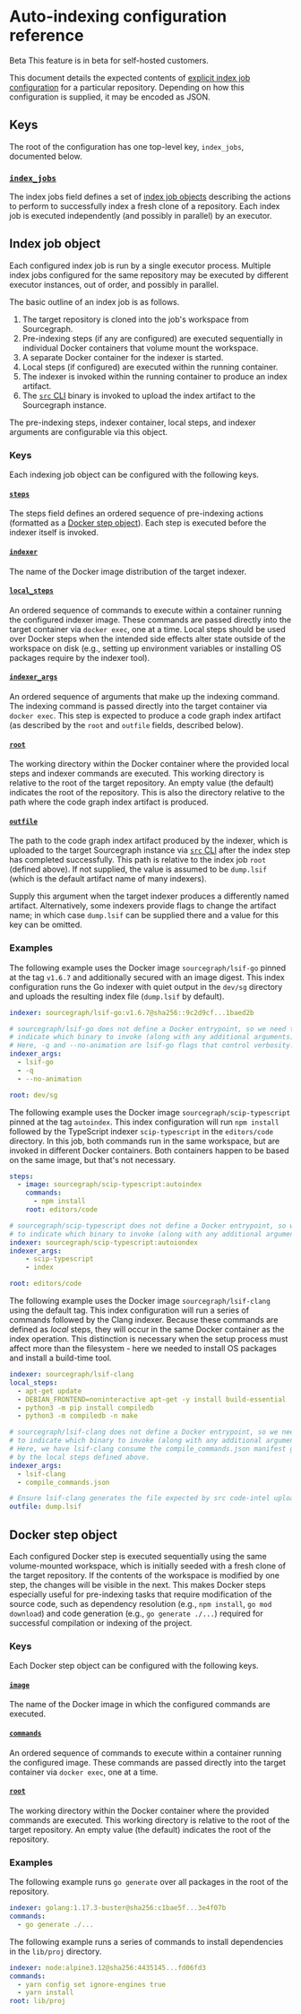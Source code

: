 # Auto-indexing configuration reference

<aside class="beta">
<p>
<span class="badge badge-beta">Beta</span> This feature is in beta for self-hosted customers.
</p>
</aside>

This document details the expected contents of [explicit index job configuration](../how-to/configure_auto_indexing.md#explicit-index-job-configuration) for a particular repository. Depending on how this configuration is supplied, it may be encoded as JSON.

## Keys

The root of the configuration has one top-level key, `index_jobs`, documented below.

### [`index_jobs`](#index-jobs)

The index jobs field defines a set of [index job objects](#index-job-object) describing the actions to perform to successfully index a fresh clone of a repository. Each index job is executed independently (and possibly in parallel) by an executor.

## Index job object

Each configured index job is run by a single executor process. Multiple index jobs configured for the same repository may be executed by different executor instances, out of order, and possibly in parallel.

The basic outline of an index job is as follows.

1. The target repository is cloned into the job's workspace from Sourcegraph.
2. Pre-indexing steps (if any are configured) are executed sequentially in individual Docker containers that volume mount the workspace.
3. A separate Docker container for the indexer is started.
4. Local steps (if configured) are executed within the running container.
5. The indexer is invoked within the running container to produce an index artifact.
6. The [`src` CLI](../../cli/index.md) binary is invoked to upload the index artifact to the Sourcegraph instance.

The pre-indexing steps, indexer container, local steps, and indexer arguments are configurable via this object.

### Keys

Each indexing job object can be configured with the following keys.

#### [`steps`](#index-job-steps)

The steps field defines an ordered sequence of pre-indexing actions (formatted as a [Docker step object](#docker-step-object)). Each step is executed before the indexer itself is invoked.

#### [`indexer`](#index-job-indexer)

The name of the Docker image distribution of the target indexer.

#### [`local_steps`](#index-job-local-steps)

An ordered sequence of commands to execute within a container running the configured indexer image. These commands are passed directly into the target container via `docker exec`, one at a time. Local steps should be used over Docker steps when the intended side effects alter state outside of the workspace on disk (e.g., setting up environment variables or installing OS packages require by the indexer tool).

#### [`indexer_args`](#index-job-indexer-args)

An ordered sequence of arguments that make up the indexing command. The indexing command is passed directly into the target container via `docker exec`. This step is expected to produce a code graph index artifact (as described by the `root` and `outfile` fields, described below).

#### [`root`](#index-job-root)

The working directory within the Docker container where the provided local steps and indexer commands are executed. This working directory is relative to the root of the target repository. An empty value (the default) indicates the root of the repository. This is also the directory relative to the path where the code graph index artifact is produced.

#### [`outfile`](#index-job-outfile)

The path to the code graph index artifact produced by the indexer, which is uploaded to the target Sourcegraph instance via [`src` CLI](../../cli/index.md) after the index step has completed successfully. This path is relative to the index job `root` (defined above). If not supplied, the value is assumed to be `dump.lsif` (which is the default artifact name of many indexers).

Supply this argument when the target indexer produces a differently named artifact. Alternatively, some indexers provide flags to change the artifact name; in which case `dump.lsif` can be supplied there and a value for this key can be omitted.

### Examples

The following example uses the Docker image `sourcegraph/lsif-go` pinned at the tag `v1.6.7` and additionally secured with an image digest. This index configuration runs the Go indexer with quiet output in the `dev/sg` directory and uploads the resulting index file (`dump.lsif` by default).

```yaml
indexer: sourcegraph/lsif-go:v1.6.7@sha256::9c2d9cf...1baed2b

# sourcegraph/lsif-go does not define a Docker entrypoint, so we need to
# indicate which binary to invoke (along with any additional arguments).
# Here, -q and --no-animation are lsif-go flags that control verbosity.
indexer_args:
  - lsif-go
  - -q
  - --no-animation

root: dev/sg
```

The following example uses the Docker image `sourcegraph/scip-typescript` pinned at the tag `autoindex`. This index configuration will run `npm install` followed by the TypeScript indexer `scip-typescript` in the `editors/code` directory. In this job, both commands run in the same workspace, but are invoked in different Docker containers. Both containers happen to be based on the same image, but that's not necessary.

```yaml
steps:
  - image: sourcegraph/scip-typescript:autoindex
    commands:
      - npm install
    root: editors/code

# sourcegraph/scip-typescript does not define a Docker entrypoint, so we need
# to indicate which binary to invoke (along with any additional arguments).
indexer: sourcegraph/scip-typescript:autoiondex
indexer_args:
    - scip-typescript
    - index

root: editors/code
```

The following example uses the Docker image `sourcegraph/lsif-clang` using the default tag. This index configuration will run a series of commands followed by the Clang indexer. Because these commands are defined as _local_ steps, they will occur in the same Docker container as the index operation. This distinction is necessary when the setup process must affect more than the filesystem - here we needed to install OS packages and install a build-time tool.

```yaml
indexer: sourcegraph/lsif-clang
local_steps:
  - apt-get update
  - DEBIAN_FRONTEND=noninteractive apt-get -y install build-essential ... clang-10
  - python3 -m pip install compiledb
  - python3 -m compiledb -n make

# sourcegraph/lsif-clang does not define a Docker entrypoint, so we need 
# to indicate which binary to invoke (along with any additional arguments).
# Here, we have lsif-clang consume the compile_commands.json manifest generated
# by the local steps defined above.
indexer_args:
  - lsif-clang
  - compile_commands.json

# Ensure lsif-clang generates the file expected by src code-intel upload.
outfile: dump.lsif
```

## Docker step object

Each configured Docker step is executed sequentially using the same volume-mounted workspace, which is initially seeded with a fresh clone of the target repository. If the contents of the workspace is modified by one step, the changes will be visible in the next. This makes Docker steps especially useful for pre-indexing tasks that require modification of the source code, such as dependency resolution (e.g., `npm install`, `go mod download`) and code generation (e.g., `go generate ./...`) required for successful compilation or indexing of the project.

### Keys

Each Docker step object can be configured with the following keys.

#### [`image`](#docker-step-image)

The name of the Docker image in which the configured commands are executed.

#### [`commands`](#docker-step-commands)

An ordered sequence of commands to execute within a container running the configured image. These commands are passed directly into the target container via `docker exec`, one at a time.

#### [`root`](#docker-step-root)

The working directory within the Docker container where the provided commands are executed. This working directory is relative to the root of the target repository. An empty value (the default) indicates the root of the repository.

### Examples

The following example runs `go generate` over all packages in the root of the repository.

```yaml
indexer: golang:1.17.3-buster@sha256:c1bae5f...3e4f07b
commands:
  - go generate ./...
```

The following example runs a series of commands to install dependencies in the `lib/proj` directory.

```yaml
indexer: node:alpine3.12@sha256:4435145...fd06fd3
commands:
  - yarn config set ignore-engines true
  - yarn install
root: lib/proj
```
